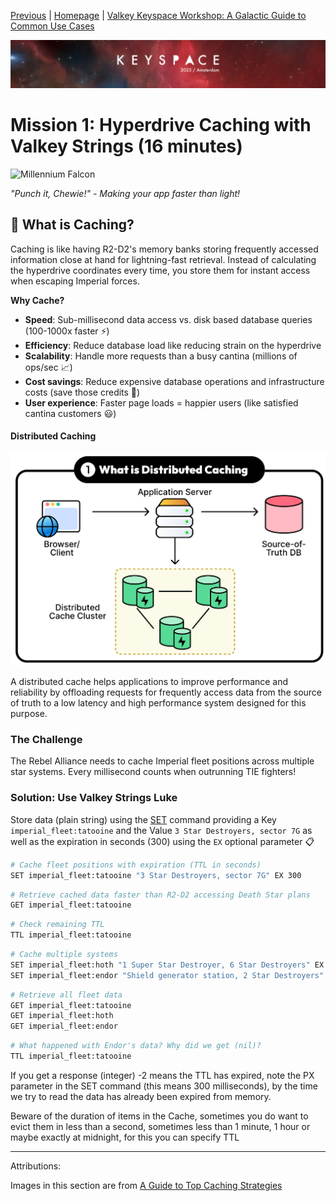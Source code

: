 [Previous](../docs/missions.md) | [Homepage](../README.md) | [Valkey Keyspace Workshop: A Galactic Guide to Common Use Cases](../README.md)

![Keyspace](../../../static/img/keyspace-backdrop.png)

# Mission 1: Hyperdrive Caching with Valkey Strings (16 minutes)

![Millennium Falcon](https://media2.giphy.com/media/v1.Y2lkPTc5MGI3NjExOXEyYzA5MzhydjY3NWRybnNzd252YzFlc3VzZ3JkMjZqd3lhaWdjNSZlcD12MV9pbnRlcm5hbF9naWZfYnlfaWQmY3Q9Zw/SiEz6hxdcJuOf2n3TE/giphy.gif)

*"Punch it, Chewie!" - Making your app faster than light!*

## 🌟 What is Caching?
Caching is like having R2-D2's memory banks storing frequently accessed information close at hand for lightning-fast retrieval. Instead of calculating the hyperdrive coordinates every time, you store them for instant access when escaping Imperial forces.

**Why Cache?**
- **Speed**: Sub-millisecond data access vs. disk based database queries (100-1000x faster ⚡)
- **Efficiency**: Reduce database load like reducing strain on the hyperdrive
- **Scalability**: Handle more requests than a busy cantina (millions of ops/sec 📈)
- **Cost savings**: Reduce expensive database operations and infrastructure costs (save those credits 💸)
- **User experience**: Faster page loads = happier users (like satisfied cantina customers 😃)

#### Distributed Caching

![Distributed-caching](../../../static/img/caching_01-distributed-caching.png)

A distributed cache helps applications to improve performance and reliability by offloading requests for frequently access data from the source of truth to a low latency and high performance system designed for this purpose.

### The Challenge
The Rebel Alliance needs to cache Imperial fleet positions across multiple star systems. Every millisecond counts when outrunning TIE fighters!

### Solution: Use Valkey Strings Luke

Store data (plain string) using the [SET](https://valkey.io/commands/set/) command providing a Key `imperial_fleet:tatooine` and the Value `3 Star Destroyers, sector 7G` as well as the expiration in seconds (300) using the `EX` optional parameter 📋

```bash
# Cache fleet positions with expiration (TTL in seconds)
SET imperial_fleet:tatooine "3 Star Destroyers, sector 7G" EX 300
```

```bash
# Retrieve cached data faster than R2-D2 accessing Death Star plans
GET imperial_fleet:tatooine
```

```bash
# Check remaining TTL
TTL imperial_fleet:tatooine
```

```bash
# Cache multiple systems
SET imperial_fleet:hoth "1 Super Star Destroyer, 6 Star Destroyers" EX 600
SET imperial_fleet:endor "Shield generator station, 2 Star Destroyers" PX 300
```
```bash
# Retrieve all fleet data
GET imperial_fleet:tatooine
GET imperial_fleet:hoth  
GET imperial_fleet:endor
```

```bash
# What happened with Endor's data? Why did we get (nil)?
TTL imperial_fleet:tatooine
```

If you get a response (integer) -2 means the TTL has expired, note the PX parameter in the SET command (this means 300 milliseconds), by the time we try to read the data has already been expired from memory.

Beware of the duration of items in the Cache, sometimes you do want to evict them in less than a second, sometimes less than 1 minute, 1 hour or maybe exactly at midnight, for this you can specify TTL 

---

Attributions:

Images in this section are from [A Guide to Top Caching Strategies](https://blog.bytebytego.com/p/a-guide-to-top-caching-strategies)

